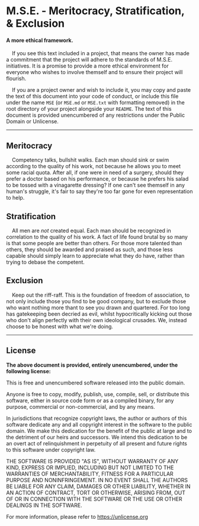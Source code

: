 # M.S.E. - Meritocracy, Stratification, & Exclusion

#### A more ethical framework.

    If you see this text included in a project, that means the owner has made a commitment that the project will adhere to the standards of M.S.E. initiatives. It is a promise to provide a more ethical environment for everyone who wishes to involve themself and to ensure their project will flourish. 


    If you are a project owner and wish to include it, you may copy and paste the text of this document into your code of conduct, or include this file under the name `MSE` (or `MSE.md` or `MSE.txt` with formatting removed) in the root directory of your project alongside your `README`. The text of this document is provided unencumbered of any restrictions under the Public Domain or Unlicense.

---

## Meritocracy

    Competency talks, bullshit walks. Each man should sink or swim according to the quality of his work, not because he allows you to meet some racial quota. After all, if one were in need of a surgery, should they prefer a doctor based on his performance, or because he prefers his salad to be tossed with a vinagarette dressing? If one can't see themself in any human's struggle, it's fair to say they're too far gone for even representation to help.

## Stratification

    All men are *not* created equal. Each man should be recognized in correlation to the quality of his work. A fact of life found brutal by so many is that some people are better than others. For those more talented than others, they should be awarded and praised as such, and those less capable should simply learn to appreciate what they do have, rather than trying to debase the competent.

## Exclusion

    Keep out the riff-raff. This is the foundation of freedom of association, to not only include those you find to be good company, but to exclude those who want nothing more thant to see you drawn and quartered. For too long has gatekeeping been decried as evil, whilst hypocritically kicking out those who don't align perfectly with their own ideological crusades. We, instead choose to be honest with what we're doing. 

---

## License

**The above document is provided, entirely unencumbered, under the following license:**



This is free and unencumbered software released into the public domain.

Anyone is free to copy, modify, publish, use, compile, sell, or
distribute this software, either in source code form or as a compiled
binary, for any purpose, commercial or non-commercial, and by any
means.

In jurisdictions that recognize copyright laws, the author or authors
of this software dedicate any and all copyright interest in the
software to the public domain. We make this dedication for the benefit
of the public at large and to the detriment of our heirs and
successors. We intend this dedication to be an overt act of
relinquishment in perpetuity of all present and future rights to this
software under copyright law.

THE SOFTWARE IS PROVIDED "AS IS", WITHOUT WARRANTY OF ANY KIND,
EXPRESS OR IMPLIED, INCLUDING BUT NOT LIMITED TO THE WARRANTIES OF
MERCHANTABILITY, FITNESS FOR A PARTICULAR PURPOSE AND NONINFRINGEMENT.
IN NO EVENT SHALL THE AUTHORS BE LIABLE FOR ANY CLAIM, DAMAGES OR
OTHER LIABILITY, WHETHER IN AN ACTION OF CONTRACT, TORT OR OTHERWISE,
ARISING FROM, OUT OF OR IN CONNECTION WITH THE SOFTWARE OR THE USE OR
OTHER DEALINGS IN THE SOFTWARE.

For more information, please refer to <https://unlicense.org>
